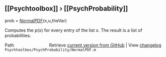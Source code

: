 ## [[Psychtoolbox]] &#8250; [[PsychProbability]]

prob = [NormalPDF](NormalPDF)(x,u,theVar)  
  
Computes the p(x) for every entry of the list x. The result is a list of  
probabilities.  




<div class="code_header" style="text-align:right;">
  <span style="float:left;">Path&nbsp;&nbsp;</span> <span class="counter">Retrieve <a href=
  "https://raw.github.com/Psychtoolbox-3/Psychtoolbox-3/beta/Psychtoolbox/PsychProbability/NormalPDF.m">current version from GitHub</a> | View <a href=
  "https://github.com/Psychtoolbox-3/Psychtoolbox-3/commits/beta/Psychtoolbox/PsychProbability/NormalPDF.m">changelog</a></span>
</div>
<div class="code">
  <code>Psychtoolbox/PsychProbability/NormalPDF.m</code>
</div>

